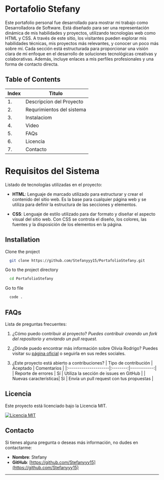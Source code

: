 # Portafolio Stefany
Este portafolio personal fue desarrollado para mostrar mi trabajo como Desarrolladora de Software. Está diseñado para ser una representación dinámica de mis habilidades y proyectos, utilizando tecnologías web como HTML y CSS. A través de este sitio, los visitantes pueden explorar mis habilidades técnicas, mis proyectos más relevantes, y conocer un poco más sobre mí. Cada sección está estructurada para proporcionar una visión clara de mi enfoque en el desarrollo de soluciones tecnológicas creativas y colaborativas. Además, incluye enlaces a mis perfiles profesionales y una forma de contacto directa.

## Table of Contents 

| Index | Titulo |
| ------ | --------------- |
| 1. | Descripcion del Proyecto |
| 2. | Requrimientos del sistema |
| 3. | Instalaciom |
| 4. | Video|
| 5. | FAQs|
| 6. | Licencia |
| 7. | Contacto |

# Requisitos del Sistema

Listado de tecnologías utilizadas en el proyecto:

- **HTML**: Lenguaje de marcado utilizado para estructurar y crear el contenido del sitio web. Es la base para cualquier página web y se utiliza para definir la estructura de las secciones y elementos.

- **CSS**: Lenguaje de estilo utilizado para dar formato y diseñar el aspecto visual del sitio web. Con CSS se controla el diseño, los colores, las fuentes y la disposición de los elementos en la página.

## Installation

Clone the project

```bash
  git clone https://github.com/Stefanyyy15/PortafolioStefany.git
```

Go to the project directory

```bash
  cd PortafolioStefany
```

Go to file

```bash
  code .
```
## FAQs
Lista de preguntas frecuentes:
1. ¿Cómo puedo contribuir al proyecto?
   _Puedes contribuir creando un fork del repositorio y enviando un pull request._

2. ¿Dónde puedo encontrar más información sobre Olivia Rodrigo?
   Puedes visitar su [página oficial]([https://store.oliviarodrigo.com/pages/gutsworldtour](https://store.oliviarodrigo.com/pages/gutsworldtour)) o seguirla en sus redes sociales.

3. ¿Este proyecto está abierto a contribuciones?
   | Tipo de contribución | Aceptado | Comentarios |
   |:---------------------|:--------:|------------:|
   | Reporte de errores   | Sí       | Utiliza la sección de issues en GitHub |
   | Nuevas características| Sí      | Envía un pull request con tus propuestas |

## Licencia

Este proyecto está licenciado bajo la Licencia MIT. 

[![Licencia MIT](https://img.shields.io/badge/License-MIT-green.svg)](https://choosealicense.com/licenses/mit/)

## Contacto

Si tienes alguna pregunta o deseas más información, no dudes en contactarme:

- **Nombre**: Stefany
- **GitHub**: [https://github.com/Stefanyyy15](https://github.com/Stefanyyy15)

---
